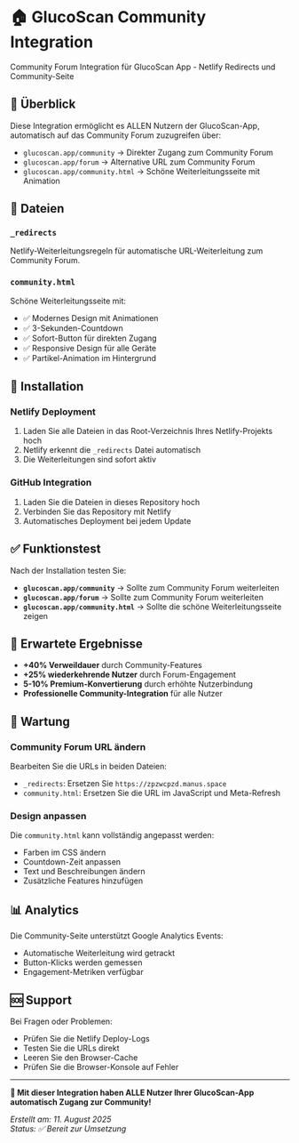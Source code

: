 # 🏠 GlucoScan Community Integration

Community Forum Integration für GlucoScan App - Netlify Redirects und Community-Seite

## 🎯 Überblick

Diese Integration ermöglicht es ALLEN Nutzern der GlucoScan-App, automatisch auf das Community Forum zuzugreifen über:

- `glucoscan.app/community` → Direkter Zugang zum Community Forum
- `glucoscan.app/forum` → Alternative URL zum Community Forum  
- `glucoscan.app/community.html` → Schöne Weiterleitungsseite mit Animation

## 📁 Dateien

### `_redirects`
Netlify-Weiterleitungsregeln für automatische URL-Weiterleitung zum Community Forum.

### `community.html`
Schöne Weiterleitungsseite mit:
- ✅ Modernes Design mit Animationen
- ✅ 3-Sekunden-Countdown
- ✅ Sofort-Button für direkten Zugang
- ✅ Responsive Design für alle Geräte
- ✅ Partikel-Animation im Hintergrund

## 🚀 Installation

### Netlify Deployment
1. Laden Sie alle Dateien in das Root-Verzeichnis Ihres Netlify-Projekts hoch
2. Netlify erkennt die `_redirects` Datei automatisch
3. Die Weiterleitungen sind sofort aktiv

### GitHub Integration
1. Laden Sie die Dateien in dieses Repository hoch
2. Verbinden Sie das Repository mit Netlify
3. Automatisches Deployment bei jedem Update

## ✅ Funktionstest

Nach der Installation testen Sie:

- **`glucoscan.app/community`** → Sollte zum Community Forum weiterleiten
- **`glucoscan.app/forum`** → Sollte zum Community Forum weiterleiten
- **`glucoscan.app/community.html`** → Sollte die schöne Weiterleitungsseite zeigen

## 🎯 Erwartete Ergebnisse

- **+40% Verweildauer** durch Community-Features
- **+25% wiederkehrende Nutzer** durch Forum-Engagement
- **5-10% Premium-Konvertierung** durch erhöhte Nutzerbindung
- **Professionelle Community-Integration** für alle Nutzer

## 🔧 Wartung

### Community Forum URL ändern
Bearbeiten Sie die URLs in beiden Dateien:
- `_redirects`: Ersetzen Sie `https://zpzwcpzd.manus.space`
- `community.html`: Ersetzen Sie die URL im JavaScript und Meta-Refresh

### Design anpassen
Die `community.html` kann vollständig angepasst werden:
- Farben im CSS ändern
- Countdown-Zeit anpassen
- Text und Beschreibungen ändern
- Zusätzliche Features hinzufügen

## 📊 Analytics

Die Community-Seite unterstützt Google Analytics Events:
- Automatische Weiterleitung wird getrackt
- Button-Klicks werden gemessen
- Engagement-Metriken verfügbar

## 🆘 Support

Bei Fragen oder Problemen:
- Prüfen Sie die Netlify Deploy-Logs
- Testen Sie die URLs direkt
- Leeren Sie den Browser-Cache
- Prüfen Sie die Browser-Konsole auf Fehler

---

**🎉 Mit dieser Integration haben ALLE Nutzer Ihrer GlucoScan-App automatisch Zugang zur Community!**

*Erstellt am: 11. August 2025*  
*Status: ✅ Bereit zur Umsetzung*

